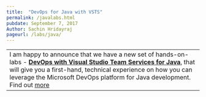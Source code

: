 ```yaml
---
title:  "DevOps for Java with VSTS"
permalink: /javalabs.html
pubdate: September 7, 2017
Author: Sachin Hridayraj
pageurl: /labs/java/
---
```


<table class="mainTable" width="100%" border="0">
<tr><td class="mainTable" border="0">
I am happy to announce that we have a new set of hands-on-labs -  <a href="labs/java"><b>DevOps with Visual Studio Team Services for Java</b></a>, that will give you a first-hand, technical experience on how you can leverage the Microsoft DevOps platform for Java development. Find out <a href="labs/java">more</a>
</td>
<!--td class="mainTable" width="10%" >
<img src="images/technet.png">
</td-->
</tr>
</table>